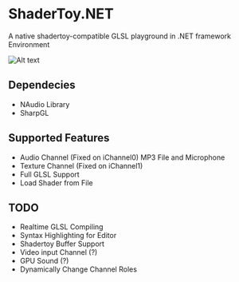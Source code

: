 # ShaderToy.NET
A native shadertoy-compatible GLSL playground in .NET framework Environment

![Alt text](/../master/shadertoy.gif?raw=true "ShaderToy.NET")

## Dependecies

* NAudio Library
* SharpGL


## Supported Features

* Audio Channel (Fixed on iChannel0) MP3 File and Microphone
* Texture Channel (Fixed on iChannel1) 
* Full GLSL Support
* Load Shader from File


## TODO

* Realtime GLSL Compiling
* Syntax Highlighting for Editor
* Shadertoy Buffer Support
* Video input Channel (?)
* GPU Sound (?)
* Dynamically Change Channel Roles

